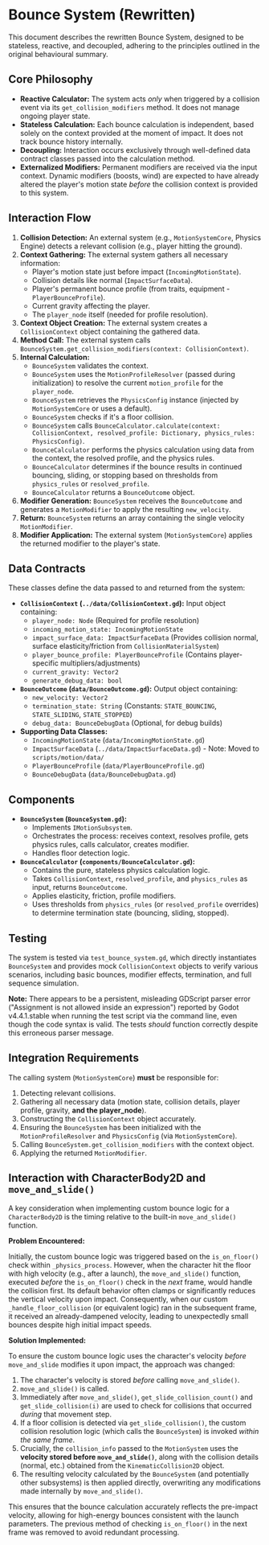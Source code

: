 # Bounce System (Rewritten)

This document describes the rewritten Bounce System, designed to be stateless, reactive, and decoupled, adhering to the principles outlined in the original behavioural summary.

## Core Philosophy

*   **Reactive Calculator:** The system acts *only* when triggered by a collision event via its `get_collision_modifiers` method. It does not manage ongoing player state.
*   **Stateless Calculation:** Each bounce calculation is independent, based solely on the context provided at the moment of impact. It does not track bounce history internally.
*   **Decoupling:** Interaction occurs exclusively through well-defined data contract classes passed into the calculation method.
*   **Externalized Modifiers:** Permanent modifiers are received via the input context. Dynamic modifiers (boosts, wind) are expected to have already altered the player's motion state *before* the collision context is provided to this system.

## Interaction Flow

1.  **Collision Detection:** An external system (e.g., `MotionSystemCore`, Physics Engine) detects a relevant collision (e.g., player hitting the ground).
2.  **Context Gathering:** The external system gathers all necessary information:
    *   Player's motion state just before impact (`IncomingMotionState`).
    *   Collision details like normal (`ImpactSurfaceData`).
    *   Player's permanent bounce profile (from traits, equipment - `PlayerBounceProfile`).
    *   Current gravity affecting the player.
    *   The `player_node` itself (needed for profile resolution).
3.  **Context Object Creation:** The external system creates a `CollisionContext` object containing the gathered data.
4.  **Method Call:** The external system calls `BounceSystem.get_collision_modifiers(context: CollisionContext)`.
5.  **Internal Calculation:**
    *   `BounceSystem` validates the context.
    *   `BounceSystem` uses the `MotionProfileResolver` (passed during initialization) to resolve the current `motion_profile` for the `player_node`.
    *   `BounceSystem` retrieves the `PhysicsConfig` instance (injected by `MotionSystemCore` or uses a default).
    *   `BounceSystem` checks if it's a floor collision.
    *   `BounceSystem` calls `BounceCalculator.calculate(context: CollisionContext, resolved_profile: Dictionary, physics_rules: PhysicsConfig)`.
    *   `BounceCalculator` performs the physics calculation using data from the context, the resolved profile, and the physics rules.
    *   `BounceCalculator` determines if the bounce results in continued bouncing, sliding, or stopping based on thresholds from `physics_rules` or `resolved_profile`.
    *   `BounceCalculator` returns a `BounceOutcome` object.
6.  **Modifier Generation:** `BounceSystem` receives the `BounceOutcome` and generates a `MotionModifier` to apply the resulting `new_velocity`.
7.  **Return:** `BounceSystem` returns an array containing the single velocity `MotionModifier`.
8.  **Modifier Application:** The external system (`MotionSystemCore`) applies the returned modifier to the player's state.

## Data Contracts

These classes define the data passed to and returned from the system:

*   **`CollisionContext` (`../data/CollisionContext.gd`):** Input object containing:
    *   `player_node: Node` (Required for profile resolution)
    *   `incoming_motion_state: IncomingMotionState`
    *   `impact_surface_data: ImpactSurfaceData` (Provides collision normal, surface elasticity/friction from `CollisionMaterialSystem`)
    *   `player_bounce_profile: PlayerBounceProfile` (Contains player-specific multipliers/adjustments)
    *   `current_gravity: Vector2`
    *   `generate_debug_data: bool`
*   **`BounceOutcome` (`data/BounceOutcome.gd`):** Output object containing:
    *   `new_velocity: Vector2`
    *   `termination_state: String` (Constants: `STATE_BOUNCING`, `STATE_SLIDING`, `STATE_STOPPED`)
    *   `debug_data: BounceDebugData` (Optional, for debug builds)
*   **Supporting Data Classes:**
    *   `IncomingMotionState` (`data/IncomingMotionState.gd`)
    *   `ImpactSurfaceData` (`../data/ImpactSurfaceData.gd`) - Note: Moved to `scripts/motion/data/`
    *   `PlayerBounceProfile` (`data/PlayerBounceProfile.gd`)
    *   `BounceDebugData` (`data/BounceDebugData.gd`)

## Components

*   **`BounceSystem` (`BounceSystem.gd`):**
    *   Implements `IMotionSubsystem`.
    *   Orchestrates the process: receives context, resolves profile, gets physics rules, calls calculator, creates modifier.
    *   Handles floor detection logic.
*   **`BounceCalculator` (`components/BounceCalculator.gd`):**
    *   Contains the pure, stateless physics calculation logic.
    *   Takes `CollisionContext`, `resolved_profile`, and `physics_rules` as input, returns `BounceOutcome`.
    *   Applies elasticity, friction, profile modifiers.
    *   Uses thresholds from `physics_rules` (or `resolved_profile` overrides) to determine termination state (bouncing, sliding, stopped).

## Testing

The system is tested via `test_bounce_system.gd`, which directly instantiates `BounceSystem` and provides mock `CollisionContext` objects to verify various scenarios, including basic bounces, modifier effects, termination, and full sequence simulation.

**Note:** There appears to be a persistent, misleading GDScript parser error ("Assignment is not allowed inside an expression") reported by Godot v4.4.1.stable when running the test script via the command line, even though the code syntax is valid. The tests *should* function correctly despite this erroneous parser message.

## Integration Requirements

The calling system (`MotionSystemCore`) **must** be responsible for:
1.  Detecting relevant collisions.
2.  Gathering all necessary data (motion state, collision details, player profile, gravity, **and the player_node**).
3.  Constructing the `CollisionContext` object accurately.
4.  Ensuring the `BounceSystem` has been initialized with the `MotionProfileResolver` and `PhysicsConfig` (via `MotionSystemCore`).
5.  Calling `BounceSystem.get_collision_modifiers` with the context object.
6.  Applying the returned `MotionModifier`.

## Interaction with CharacterBody2D and `move_and_slide()`

A key consideration when implementing custom bounce logic for a `CharacterBody2D` is the timing relative to the built-in `move_and_slide()` function.

**Problem Encountered:**

Initially, the custom bounce logic was triggered based on the `is_on_floor()` check within `_physics_process`. However, when the character hit the floor with high velocity (e.g., after a launch), the `move_and_slide()` function, executed *before* the `is_on_floor()` check in the *next* frame, would handle the collision first. Its default behavior often clamps or significantly reduces the vertical velocity upon impact. Consequently, when our custom `_handle_floor_collision` (or equivalent logic) ran in the subsequent frame, it received an already-dampened velocity, leading to unexpectedly small bounces despite high initial impact speeds.

**Solution Implemented:**

To ensure the custom bounce logic uses the character's velocity *before* `move_and_slide` modifies it upon impact, the approach was changed:

1.  The character's velocity is stored *before* calling `move_and_slide()`.
2.  `move_and_slide()` is called.
3.  Immediately after `move_and_slide()`, `get_slide_collision_count()` and `get_slide_collision(i)` are used to check for collisions that occurred *during* that movement step.
4.  If a floor collision is detected via `get_slide_collision()`, the custom collision resolution logic (which calls the `BounceSystem`) is invoked *within the same frame*.
5.  Crucially, the `collision_info` passed to the `MotionSystem` uses the **velocity stored before `move_and_slide()`**, along with the collision details (normal, etc.) obtained from the `KinematicCollision2D` object.
6.  The resulting velocity calculated by the `BounceSystem` (and potentially other subsystems) is then applied directly, overwriting any modifications made internally by `move_and_slide()`.

This ensures that the bounce calculation accurately reflects the pre-impact velocity, allowing for high-energy bounces consistent with the launch parameters. The previous method of checking `is_on_floor()` in the next frame was removed to avoid redundant processing.
